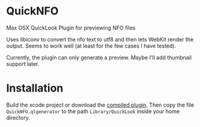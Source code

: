 QuickNFO
==================

Max OSX QuickLook Plugin for previewing NFO files

Uses libiconv to convert the nfo text to utf8 and then lets WebKit render the output. Seems to work well (at least for the few cases I have tested).

Currently, the plugin can only generate a preview. Maybe I'll add thumbnail support later.

Installation
==================
Build the xcode project or download the [compiled plugin][download]. Then copy the file `QuickNFO.qlgenerator` to the path `Library/QuickLook` inside your home directory.

[download]:http://github.com/downloads/planbnet/QuickNFO/QuickNFO.zip